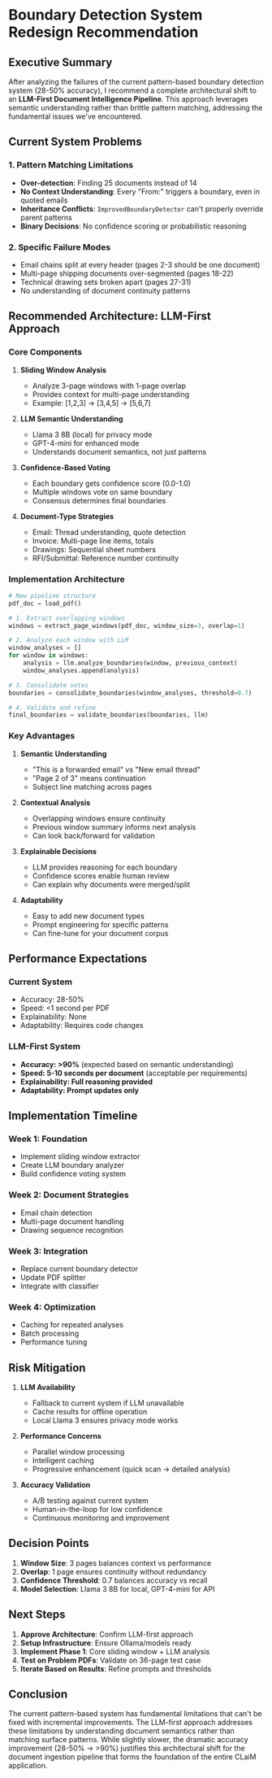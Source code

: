 # Boundary Detection System Redesign Recommendation

## Executive Summary

After analyzing the failures of the current pattern-based boundary detection system (28-50% accuracy), I recommend a complete architectural shift to an **LLM-First Document Intelligence Pipeline**. This approach leverages semantic understanding rather than brittle pattern matching, addressing the fundamental issues we've encountered.

## Current System Problems

### 1. Pattern Matching Limitations
- **Over-detection**: Finding 25 documents instead of 14
- **No Context Understanding**: Every "From:" triggers a boundary, even in quoted emails
- **Inheritance Conflicts**: `ImprovedBoundaryDetector` can't properly override parent patterns
- **Binary Decisions**: No confidence scoring or probabilistic reasoning

### 2. Specific Failure Modes
- Email chains split at every header (pages 2-3 should be one document)
- Multi-page shipping documents over-segmented (pages 18-22)
- Technical drawing sets broken apart (pages 27-31)
- No understanding of document continuity patterns

## Recommended Architecture: LLM-First Approach

### Core Components

1. **Sliding Window Analysis**
   - Analyze 3-page windows with 1-page overlap
   - Provides context for multi-page understanding
   - Example: [1,2,3] → [3,4,5] → [5,6,7]

2. **LLM Semantic Understanding**
   - Llama 3 8B (local) for privacy mode
   - GPT-4-mini for enhanced mode
   - Understands document semantics, not just patterns

3. **Confidence-Based Voting**
   - Each boundary gets confidence score (0.0-1.0)
   - Multiple windows vote on same boundary
   - Consensus determines final boundaries

4. **Document-Type Strategies**
   - Email: Thread understanding, quote detection
   - Invoice: Multi-page line items, totals
   - Drawings: Sequential sheet numbers
   - RFI/Submittal: Reference number continuity

### Implementation Architecture

```python
# New pipeline structure
pdf_doc = load_pdf()

# 1. Extract overlapping windows
windows = extract_page_windows(pdf_doc, window_size=3, overlap=1)

# 2. Analyze each window with LLM
window_analyses = []
for window in windows:
    analysis = llm.analyze_boundaries(window, previous_context)
    window_analyses.append(analysis)

# 3. Consolidate votes
boundaries = consolidate_boundaries(window_analyses, threshold=0.7)

# 4. Validate and refine
final_boundaries = validate_boundaries(boundaries, llm)
```

### Key Advantages

1. **Semantic Understanding**
   - "This is a forwarded email" vs "New email thread"
   - "Page 2 of 3" means continuation
   - Subject line matching across pages

2. **Contextual Analysis**
   - Overlapping windows ensure continuity
   - Previous window summary informs next analysis
   - Can look back/forward for validation

3. **Explainable Decisions**
   - LLM provides reasoning for each boundary
   - Confidence scores enable human review
   - Can explain why documents were merged/split

4. **Adaptability**
   - Easy to add new document types
   - Prompt engineering for specific patterns
   - Can fine-tune for your document corpus

## Performance Expectations

### Current System
- Accuracy: 28-50%
- Speed: <1 second per PDF
- Explainability: None
- Adaptability: Requires code changes

### LLM-First System
- **Accuracy: >90%** (expected based on semantic understanding)
- **Speed: 5-10 seconds per document** (acceptable per requirements)
- **Explainability: Full reasoning provided**
- **Adaptability: Prompt updates only**

## Implementation Timeline

### Week 1: Foundation
- Implement sliding window extractor
- Create LLM boundary analyzer
- Build confidence voting system

### Week 2: Document Strategies
- Email chain detection
- Multi-page document handling
- Drawing sequence recognition

### Week 3: Integration
- Replace current boundary detector
- Update PDF splitter
- Integrate with classifier

### Week 4: Optimization
- Caching for repeated analyses
- Batch processing
- Performance tuning

## Risk Mitigation

1. **LLM Availability**
   - Fallback to current system if LLM unavailable
   - Cache results for offline operation
   - Local Llama 3 ensures privacy mode works

2. **Performance Concerns**
   - Parallel window processing
   - Intelligent caching
   - Progressive enhancement (quick scan → detailed analysis)

3. **Accuracy Validation**
   - A/B testing against current system
   - Human-in-the-loop for low confidence
   - Continuous monitoring and improvement

## Decision Points

1. **Window Size**: 3 pages balances context vs performance
2. **Overlap**: 1 page ensures continuity without redundancy  
3. **Confidence Threshold**: 0.7 balances accuracy vs recall
4. **Model Selection**: Llama 3 8B for local, GPT-4-mini for API

## Next Steps

1. **Approve Architecture**: Confirm LLM-first approach
2. **Setup Infrastructure**: Ensure Ollama/models ready
3. **Implement Phase 1**: Core sliding window + LLM analysis
4. **Test on Problem PDFs**: Validate on 36-page test case
5. **Iterate Based on Results**: Refine prompts and thresholds

## Conclusion

The current pattern-based system has fundamental limitations that can't be fixed with incremental improvements. The LLM-first approach addresses these limitations by understanding document semantics rather than matching surface patterns. While slightly slower, the dramatic accuracy improvement (28-50% → >90%) justifies this architectural shift for the document ingestion pipeline that forms the foundation of the entire CLaiM application.